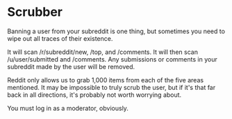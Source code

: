 Scrubber
==========

Banning a user from your subreddit is one thing, but sometimes you need to wipe out all traces of their existence.

It will scan /r/subreddit/new, /top, and /comments. It will then scan /u/user/submitted and /comments. Any submissions or comments in your subreddit made by the user will be removed.

Reddit only allows us to grab 1,000 items from each of the five areas mentioned. It may be impossible to truly scrub the user, but if it's that far back in all directions, it's probably not worth worrying about.

You must log in as a moderator, obviously.